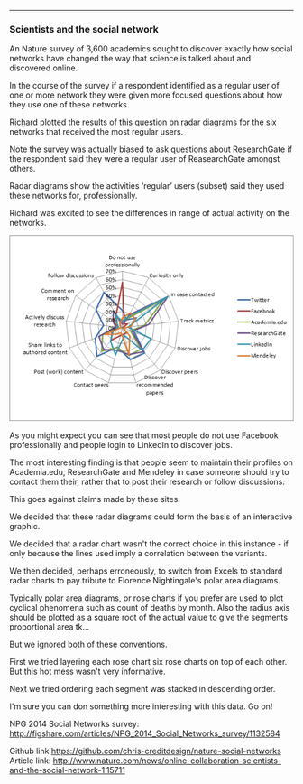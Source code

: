 ---

<!-- Social networks have changed the way that science is talked about and discovered online. (Has it? tk) -->

### Scientists and the social network

An Nature survey of 3,600 academics sought to discover exactly how social networks have changed the way that science is talked about and discovered online.

<!-- RVN conducted the survey and presented us with the data. -->

<!-- The survey asked questions about 17 different social networks.  -->

<!-- Of these 17 only google scholar, twitter, facebook, researchgate, linkedin, academia.edu, google +, Mendeley ...tk -->

In the course of the survey if a respondent identified as a regular user of one or more network they were given more focused questions about how they use one of these networks.

Richard plotted the results of this question on radar diagrams for the six networks that received the most regular users. 

Note the survey was actually biased to ask questions about ResearchGate if the respondent said they were a regular user of ReasearchGate amongst others. 

Radar diagrams show the activities ‘regular’ users (subset) said they used these networks for, professionally.

Richard was excited to see the differences in range of actual activity on the networks. 

![](images/radar-diagram.png)

As you might expect you can see that most people do not use Facebook professionally and people login to LinkedIn to discover jobs. 

The most interesting finding is that people seem to maintain their profiles on Academia.edu, ResearchGate and Mendeley in case someone should try to contact them their, rather that to post their research or follow discussions. 

This goes against claims made by these sites.

We decided that these radar diagrams could form the basis of an interactive graphic. 

We decided that a radar chart wasn't the correct choice in this instance - if only because the lines used imply a correlation between the variants.

We then decided, perhaps erroneously, to switch from Excels to standard radar charts to pay tribute to Florence Nightingale's polar area diagrams. 

<!-- Instead we would make a Florence Nightingale rose chart - or polar area diagram:
http://en.wikipedia.org/wiki/File:Nightingale-mortality.jpg -->

<!-- (Note very revealing similarities in way Academia.edu and ResearchGate are used). Something like this could go in print. -->

Typically polar area diagrams, or rose charts if you prefer are used to plot cyclical phenomena such as count of deaths by month. Also the radius axis should be plotted as a square root of the actual value to give the segments proportional area tk...

But we ignored both of these conventions.

First we tried layering each rose chart six rose charts on top of each other. But this hot mess wasn't very informative.

Next we tried ordering each segment was stacked in descending order. 


I'm sure you can don something more interesting with this data. Go on! 

NPG 2014 Social Networks survey: http://figshare.com/articles/NPG_2014_Social_Networks_survey/1132584

Github link https://github.com/chris-creditdesign/nature-social-networks
Article link: http://www.nature.com/news/online-collaboration-scientists-and-the-social-network-1.15711
